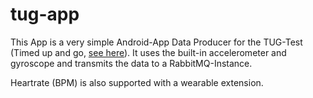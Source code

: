 # tug-app

This App is a very simple Android-App Data Producer for the TUG-Test (Timed up and go, [see here](https://de.wikipedia.org/wiki/Timed_up_and_go_test)).
It uses the built-in accelerometer and gyroscope and transmits the data to a RabbitMQ-Instance. 

Heartrate (BPM) is also supported with a wearable extension.
